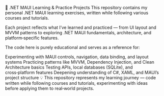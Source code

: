 🧠 .NET MAUI Learning & Practice Projects
This repository contains my personal .NET MAUI learning exercises, written while following various courses and tutorials.

Each project reflects what I’ve learned and practiced — from UI layout and MVVM patterns to exploring .NET MAUI fundamentals, architecture, and platform‑specific features.

The code here is purely educational and serves as a reference for:

Experimenting with MAUI controls, navigation, data binding, and layout systems
Practicing patterns like MVVM, Dependency Injection, and Clean Architecture basics
Testing APIs, local databases (SQLite), and cross‑platform features
Deepening understanding of C#, XAML, and MAUI’s project structure
💡 This repository represents my learning journey — code written while following courses and tutorials, experimenting with ideas before applying them to real‑world projects.
